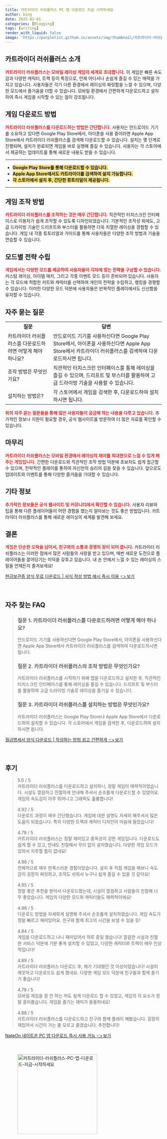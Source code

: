 ```yaml
---
title: 카트라이더 러쉬플러스 PC 앱 다운로드 지금 시작하세요
author: bing
date: 2025-02-01
categories: [Blogging]
tags: [writing]
render_with_liquid: false
image: 'https://purplelist.github.io/assets/img/thumbnail/카트라이더-러쉬플러스-PC-앱-다운로드-지금-시작하세요.webp'
---
```



<h2 id='카트라이더-러쉬플러스-소개'>카트라이더 러쉬플러스 소개</h2>

<p><b><span style="color: #ee2323;">카트라이더 러쉬플러스는 모바일 레이싱 게임의 세계로 초대합니다.</span></b> 이 게임은 빠른 속도감과 다양한 캐릭터, 트랙 등이 특징으로, 언제 어디서나 손쉽게 즐길 수 있는 매력을 가지고 있습니다. 사용자들은 각기 다른 환경에서 레이싱의 짜릿함을 느낄 수 있으며, 다양한 모드에서 즐거움을 더할 수 있습니다. 모바일 환경에서 간편하게 다운로드하고 설치하여 즉시 게임을 시작할 수 있는 점이 강조됩니다.</p>

<h2 id='게임-다운로드-방법'>게임 다운로드 방법</h2>

<p><b><span style="color: #ee2323;">카트라이더 러쉬플러스를 다운로드하는 방법은 간단합니다.</span></b> 사용자는 안드로이드 기기를 소유하고 있다면 Google Play Store에서, 아이폰을 사용 중이라면 Apple App Store에서 카트라이더 러쉬플러스를 검색해 다운로드할 수 있습니다. 설치는 몇 단계로 진행되며, 설치가 완료되면 게임을 바로 실행해 즐길 수 있습니다. 사용자는 각 스토어에서 제공하는 업데이트를 통해 새로운 내용도 받을 수 있습니다.</p>

<hr />

<ul>
    <li><b><span style="background-color: #ffe066;">Google Play Store를 통해 다운로드할 수 있습니다.</span></b></li>
    <li><b><span style="background-color: #ffe066;">Apple App Store에서도 카트라이더를 검색하여 설치 가능합니다.</span></b></li>
    <li><b><span style="background-color: #ffe066;">각 스토어에서 설치 후, 간단한 튜토리얼이 제공됩니다.</span></b></li>
</ul>

<hr />

<h2 id='게임-조작-방법'>게임 조작 방법</h2>

<p><b><span style="color: #ee2323;">카트라이더 러쉬플러스를 조작하는 것은 매우 간단합니다.</span></b> 직관적인 터치스크린 인터페이스로 이용자가 쉽게 조작할 수 있도록 디자인되었습니다. 기본적인 조작성 외에도, 고급 드라이빙 기술인 드리프트와 부스터를 활용하면 더욱 치열한 레이싱을 경험할 수 있습니다. 게임 내 각종 튜토리얼과 가이드를 통해 사용자들은 다양한 조작 방법과 기술을 연습할 수 있습니다.</p>

<h2 id='모드별-전략-수립'>모드별 전략 수립</h2>

<p><b><span style="color: #ee2323;">게임에서는 다양한 모드를 제공하여 사용자들이 각자에 맞는 전략을 구상할 수 있습니다.</span></b> 커스텀 레이싱, 아이템 매치, 그리고 각종 이벤트 모드 등이 준비되어 있습니다. 사용자는 각 모드에 적합한 카트와 캐릭터를 선택하여 개인의 전략을 수립하고, 랭킹을 경쟁할 수 있습니다. 이러한 다양한 모드 덕분에 사용자들은 반복적인 플레이에서도 신선함을 유지할 수 있습니다.</p>

<h2 id='자주-묻는-질문'>자주 묻는 질문</h2>

<table>
    <tr>
        <td style="text-align: center; height: 17px;"><b>질문</b></td>
        <td style="text-align: center; height: 17px;"><b>답변</b></td>
    </tr>
    <tr>
        <td>카트라이더 러쉬플러스를 다운로드하려면 어떻게 해야 하나요?</td>
        <td>안드로이드 기기를 사용하신다면 Google Play Store에서, 아이폰을 사용하신다면 Apple App Store에서 카트라이더 러쉬플러스를 검색하여 다운로드하시면 됩니다.</td>
    </tr>
    <tr>
        <td>조작 방법은 무엇인가요?</td>
        <td>직관적인 터치스크린 인터페이스를 통해 레이싱을 즐길 수 있으며, 드리프트 및 부스터를 활용하여 고급 드라이빙 기술을 사용할 수 있습니다.</td>
    </tr>
    <tr>
        <td>설치하는 방법은?</td>
        <td>각 스토어에서 게임을 검색한 후, 다운로드하여 설치하시면 됩니다.</td>
    </tr>
</table>

<p><b><span style="color: #ee2323;">위의 자주 묻는 질문들을 통해 많은 사용자들이 궁금해 하는 내용을 다루고 있습니다.</span></b> 추가적인 정보나 지원이 필요할 경우, 공식 웹사이트를 방문하여 더 많은 자료를 확인할 수 있습니다.</p>

<h2 id='마무리'>마무리</h2>

<p><b><span style="color: #ee2323;">카트라이더 러쉬플러스는 모바일 환경에서 레이싱의 재미를 최대한으로 느낄 수 있게 해주는 게임입니다.</span></b> 간편한 다운로드와 직관적인 조작 방법 덕분에 초보자도 쉽게 접근할 수 있으며, 전략적인 플레이를 통하여 자신만의 승리의 길을 찾을 수 있습니다. 앞으로도 업데이트와 이벤트를 통해 다양한 즐거움을 기대할 수 있습니다.</p>

<h2 id='기타-정보'>기타 정보</h2>

<p><b><span style="color: #ee2323;">추가적인 정보들은 공식 웹사이트 및 커뮤니티에서 확인할 수 있습니다.</span></b> 사용자 리뷰와 팁을 통해 다른 플레이어들이 어떤 경험을 했는지 알아보는 것도 좋은 방법입니다. 카트라이더 러쉬플러스를 통해 새로운 레이싱의 세계를 발견해 보세요.</p>

<h2 id='결론'>결론</h2>

<p><b><span style="color: #ee2323;">게임은 단순한 오락을 넘어서, 친구와의 소통과 경쟁의 장이 되어 줍니다.</span></b> 카트라이더 러쉬플러스는 이러한 점에서 많은 사람들의 사랑을 받고 있으며, 매번 새로운 도전으로 플레이어들을 끌어당기는 미덕을 갖추고 있습니다. 내 손 안에서 느낄 수 있는 레이싱의 스릴을 언제든지 즐겨보세요!</p>


<p><a class="click-button" title="현금보관증 양식 무료 다운로드 | 서식 작성 방법 예시 즉시 이용" href="https://purplelist.github.io/posts/%ED%98%84%EA%B8%88%EB%B3%B4%EA%B4%80%EC%A6%9D-%EC%96%91%EC%8B%9D-%EB%AC%B4%EB%A3%8C-%EB%8B%A4%EC%9A%B4%EB%A1%9C%EB%93%9C-%EC%84%9C%EC%8B%9D-%EC%9E%91%EC%84%B1-%EB%B0%A9%EB%B2%95-%EC%98%88%EC%8B%9C-%EC%A6%89%EC%8B%9C-%EC%9D%B4%EC%9A%A9/" rel="dofollow">현금보관증 양식 무료 다운로드 | 서식 작성 방법 예시 즉시 이용 👈 보기</a></p><br>
<h2 id='자주_찾는_FAQ'>자주 찾는 FAQ</h2>
<div itemscope="" itemtype="https://schema.org/FAQPage"> 
<blockquote> 
<div itemscope="" itemprop="mainEntity" itemtype="https://schema.org/Question"> 
<h3 itemprop="name">질문 1. 카트라이더 러쉬플러스를 다운로드하려면 어떻게 해야 하나요?</h3> 
<div itemscope="" itemprop="acceptedAnswer" itemtype="https://schema.org/Answer"> 
<span itemprop="text"> 
<p>안드로이드 기기를 사용하신다면 Google Play Store에서, 아이폰을 사용하신다면 Apple App Store에서 카트라이더 러쉬플러스를 검색하여 다운로드하시면 됩니다.</p> 
</span> 
</div> 
</div> 

<div itemscope="" itemprop="mainEntity" itemtype="https://schema.org/Question"> 
<h3 itemprop="name">질문 2. 카트라이더 러쉬플러스의 조작 방법은 무엇인가요?</h3> 
<div itemscope="" itemprop="acceptedAnswer" itemtype="https://schema.org/Answer"> 
<span itemprop="text"> 
<p>카트라이더 러쉬플러스를 시작하기 위해 앱을 다운로드하고 설치한 후, 직관적인 터치스크린 인터페이스를 통해 레이싱을 즐길 수 있습니다. 드리프트 및 부스터를 활용하여 고급 드라이빙 기술로 레이싱을 즐기실 수 있습니다.</p> 
</span> 
</div> 
</div> 

<div itemscope="" itemprop="mainEntity" itemtype="https://schema.org/Question"> 
<h3 itemprop="name">질문 3. 카트라이더 러쉬플러스를 설치하는 방법은 무엇인가요?</h3> 
<div itemscope="" itemprop="acceptedAnswer" itemtype="https://schema.org/Answer"> 
<span itemprop="text"> 
<p>카트라이더 러쉬플러스는 Google Play Store나 Apple App Store에서 다운로드하여 설치할 수 있습니다. 각 스토어에서 게임을 검색한 후, 다운로드하여 설치하시면 됩니다.</p> 
</span> 
</div> 
</div> 

</blockquote> 
</div>
<p><a class="click-button" title="월급명세서 양식 다운로드 | 작성하는 방법 쉽고 간편하게" href="https://purplelist.github.io/posts/%EC%9B%94%EA%B8%89%EB%AA%85%EC%84%B8%EC%84%9C-%EC%96%91%EC%8B%9D-%EB%8B%A4%EC%9A%B4%EB%A1%9C%EB%93%9C-%EC%9E%91%EC%84%B1%ED%95%98%EB%8A%94-%EB%B0%A9%EB%B2%95-%EC%89%BD%EA%B3%A0-%EA%B0%84%ED%8E%B8%ED%95%98%EA%B2%8C/" rel="dofollow">월급명세서 양식 다운로드 | 작성하는 방법 쉽고 간편하게 👈 보기</a></p><br>
<h2 id='후기'>후기</h2>
<div itemscope itemtype="https://schema.org/Product">
  <blockquote>
  <div itemprop="review" itemscope itemtype="https://schema.org/Review">
      <div itemprop="reviewRating" itemscope itemtype="https://schema.org/Rating"> <span itemprop="ratingValue">5.0</span> / <span itemprop="bestRating">5</span> </div>
      <span itemprop="reviewBody">카트라이더 러쉬플러스를 다운로드하고 설치하니, 정말 게임이 매력적이었습니다. 시설도 깔끔하고 친절하게 안내해 주셔서 순조롭게 다운로드할 수 있었어요. 게임의 속도감이 아주 뛰어나고 그래픽도 훌륭합니다!</span>
  </div>
  <br>
  <div itemprop="review" itemscope itemtype="https://schema.org/Review">
      <div itemprop="reviewRating" itemscope itemtype="https://schema.org/Rating"> <span itemprop="ratingValue">4.92</span> / <span itemprop="bestRating">5</span> </div>
      <span itemprop="reviewBody">다운로드 과정이 매우 간단했습니다. 게임에 대한 설명도 자세히 해주셔서 많은 도움이 되었습니다. 특히 다양한 트랙과 캐릭터 디자인이 마음에 들었습니다!</span>
  </div>
  <br>
  <div itemprop="review" itemscope itemtype="https://schema.org/Review">
      <div itemprop="reviewRating" itemscope itemtype="https://schema.org/Rating"> <span itemprop="ratingValue">4.79</span> / <span itemprop="bestRating">5</span> </div>
      <span itemprop="reviewBody">카트라이더 러쉬플러스는 정말 재미있고 중독성이 강한 게임입니다. 다운로드도 쉽게 할 수 있고, 안내도 친절해서 무리 없이 설치했습니다. 다양한 게임 모드가 있어서 지루할 틈이 없네요!</span>
  </div>
  <br>
  <div itemprop="review" itemscope itemtype="https://schema.org/Review">
      <div itemprop="reviewRating" itemscope itemtype="https://schema.org/Rating"> <span itemprop="ratingValue">4.96</span> / <span itemprop="bestRating">5</span> </div>
      <span itemprop="reviewBody">전체적으로 매우 만족스러운 경험이었습니다. 설치 후 직접 게임을 해보니 속도감이 굉장히 짜릿하고, 조작도 쉬워서 누구나 쉽게 즐길 수 있을 것 같아요!</span>
  </div>
  <br>
  <div itemprop="review" itemscope itemtype="https://schema.org/Review">
      <div itemprop="reviewRating" itemscope itemtype="https://schema.org/Rating"> <span itemprop="ratingValue">4.95</span> / <span itemprop="bestRating">5</span> </div>
      <span itemprop="reviewBody">정말 좋은 추천을 받아서 다운로드했는데, 시설이 깔끔하고 사람들이 친절해 너무 좋았습니다. 게임의 다양한 모드와 캐릭터들도 매력적이에요!</span>
  </div>
  <br>
  <div itemprop="review" itemscope itemtype="https://schema.org/Review">
      <div itemprop="reviewRating" itemscope itemtype="https://schema.org/Rating"> <span itemprop="ratingValue">4.96</span> / <span itemprop="bestRating">5</span> </div>
      <span itemprop="reviewBody">다운로드 방법을 자세하게 설명해 주셔서 순조롭게 설치하였습니다. 게임 속도가 정말 빠르고 재미있어요. 친구와 함께 최고의 시간을 보낼 수 있을 듯!</span>
  </div>
  <br>
  <div itemprop="review" itemscope itemtype="https://schema.org/Review">
      <div itemprop="reviewRating" itemscope itemtype="https://schema.org/Rating"> <span itemprop="ratingValue">4.84</span> / <span itemprop="bestRating">5</span> </div>
      <span itemprop="reviewBody">게임을 다운로드하고 나니 재미있어서 하루 종일 했습니다! 깔끔한 시설과 친절한 서비스 덕분에 기분 좋게 설치할 수 있었고, 다양한 캐릭터와 트랙이 매우 인상적입니다!</span>
  </div>
  <br>
  <div itemprop="review" itemscope itemtype="https://schema.org/Review">
      <div itemprop="reviewRating" itemscope itemtype="https://schema.org/Rating"> <span itemprop="ratingValue">4.89</span> / <span itemprop="bestRating">5</span> </div>
      <span itemprop="reviewBody">카트라이더 러쉬플러스 다운로드 후, 제가 기대했던 것 이상이었습니다! 시설이 깨끗하고 다운로드도 쉽게 했네요. 다양한 게임 모드 덕분에 친구들과 함께 즐기기 좋습니다!</span>
  </div>
  <br>
  <div itemprop="review" itemscope itemtype="https://schema.org/Review">
      <div itemprop="reviewRating" itemscope itemtype="https://schema.org/Rating"> <span itemprop="ratingValue">4.79</span> / <span itemprop="bestRating">5</span> </div>
      <span itemprop="reviewBody">모바일 게임을 잘 안 하는 저도 쉽게 다운로드 할 수 있었고, 게임의 각 요소가 정말 흥미롭습니다. 게임을 즐기는 재미가 쏠쏠하네요!</span>
  </div>
  <br>
  <div itemprop="review" itemscope itemtype="https://schema.org/Review">
      <div itemprop="reviewRating" itemscope itemtype="https://schema.org/Rating"> <span itemprop="ratingValue">4.88</span> / <span itemprop="bestRating">5</span> </div>
      <span itemprop="reviewBody">카트라이더 러쉬플러스를 다운로드하고 친구와 함께 플레이 해봤습니다. 굉장히 재밌어서 시간이 가는 줄 모르고 즐겼습니다. 추천합니다!</span>
  </div>
  </blockquote>
</div>
<p><a class="click-button" title="NateOn 네이트온 PC 앱 다운로드 즉시 사용 가능" href="https://purplelist.github.io/posts/NateOn-%EB%84%A4%EC%9D%B4%ED%8A%B8%EC%98%A8-PC-%EC%95%B1-%EB%8B%A4%EC%9A%B4%EB%A1%9C%EB%93%9C-%EC%A6%89%EC%8B%9C-%EC%82%AC%EC%9A%A9-%EA%B0%80%EB%8A%A5/" rel="dofollow">NateOn 네이트온 PC 앱 다운로드 즉시 사용 가능 👈 보기</a></p><br>
<figure class="image"><img src="https://purplelist.github.io/assets/img/thumbnail/카트라이더-러쉬플러스-PC-앱-다운로드-지금-시작하세요.webp" alt="카트라이더-러쉬플러스-PC-앱-다운로드-지금-시작하세요" width="256" height="256"></figure>